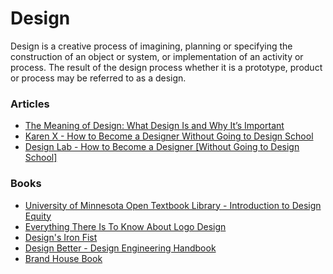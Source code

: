 # Design

Design is a creative process of imagining, planning or specifying the construction of an object or system, or implementation of an activity or process. The result of the design process whether it is a prototype, product or process may be referred to as a design.&#x20;

### **Articles**

* [The Meaning of Design: What Design Is and Why It’s Important](https://shakuro.com/blog/the-meaning-of-design-what-design-is-and-why-its-important)
* [Karen X - How to Become a Designer Without Going to Design School](https://www.karenx.com/blog/how-to-become-a-designer-without-going-to-design-school)
* [Design Lab - How to Become a Designer \[Without Going to Design School\]](design.md#articles)

### Books

* [University of Minnesota Open Textbook Library - Introduction to Design Equity](https://open.umn.edu/opentextbooks/textbooks/667)
* [Everything There Is To Know About Logo Design](http://www.bluesodapromo.com/blog/logo-design.pdf)
* [Design's Iron Fist](https://studiofellow.com/newsletter/)
* [Design Better - Design Engineering Handbook](https://www.designbetter.co/design-engineering-handbook)
* [Brand House Book](http://www.brandhousebook.com/mobile/index.html#p=1)

